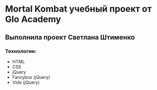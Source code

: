 # Mortal Kombat учебный проект от Glo Academy
## Выполнила проект Светлана Штименко
### Технологии:
- HTML
- CSS
- jQuery
- Fancybox (jQuery)
- Vide (jQuery)
